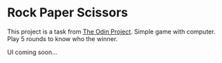 # Rock Paper Scissors
This project is a task from [The Odin Project](https://www.theodinproject.com/). Simple game with computer. Play 5 rounds to know who the winner.

UI coming soon...